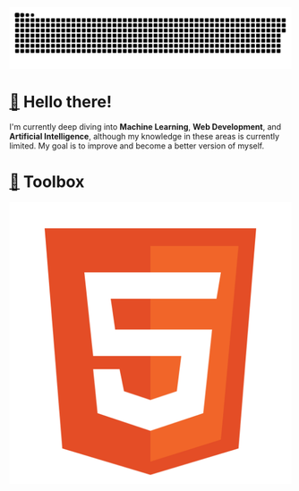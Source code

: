 <picture>
  <source media="(prefers-color-scheme: dark)" srcset="https://raw.githubusercontent.com/moodpanda/moodpanda/output/github-contribution-grid-snake-dark.svg">
  <source media="(prefers-color-scheme: light)" srcset="https://raw.githubusercontent.com/moodpanda/moodpanda/output/github-contribution-grid-snake.svg">
  <img alt="github contribution grid snake animation" src="https://raw.githubusercontent.com/moodpanda/moodpanda/output/github-contribution-grid-snake.svg">
</picture>

# [👋](https://emojipedia.org/waving-hand) Hello there!

I'm currently deep diving into **Machine Learning**, **Web Development**, and **Artificial Intelligence**, although my knowledge in these areas is currently limited. My goal is to improve and become a better version of myself.

# [🧰](https://emojipedia.org/toolbox) Toolbox
<a href="https://developer.mozilla.org/en-US/docs/Glossary/HTML5" target="_blank"><img src="icons/html.svg" title="Html5"/></a><a href="">